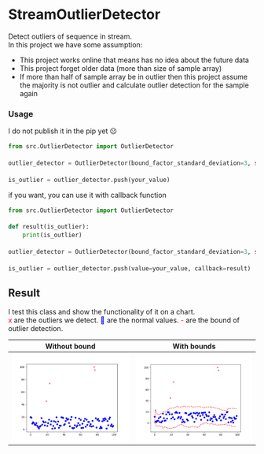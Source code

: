 # StreamOutlierDetector
Detect outliers of sequence in stream.  
In this project we have some assumption:
-   This project works online that means has no idea about the future data
-   This project forget older data (more than size of sample array)
-   If more than half of sample array be in outlier then this project assume the majority is not outlier and calculate outlier detection for the sample again


### Usage
I do not publish it in the pip yet ☹️

```python
from src.OutlierDetector import OutlierDetector

outlier_detector = OutlierDetector(bound_factor_standard_deviation=3, size_current_sample=20, size_initial_ignore=10)

is_outlier = outlier_detector.push(your_value)
```

if you want, you can use it with callback function
```python
from src.OutlierDetector import OutlierDetector

def result(is_outlier):
    print(is_outlier)

outlier_detector = OutlierDetector(bound_factor_standard_deviation=3, size_current_sample=20, size_initial_ignore=10)

is_outlier = outlier_detector.push(value=your_value, callback=result)
```

## Result
I test this class and show the functionality of it on a chart.  
<span style="color:red">x</span> are the outliers we detect.
<span style="color:blue">🔵</span> are the normal values.
<span style="color:red">-</span> are the bound of outlier detection.

Without bound                           | With bounds
----------------------------------------| ------------------------------ 
![]( ./images/test_result_normal.png)   | ![]( ./images/test_result.png) 


 

